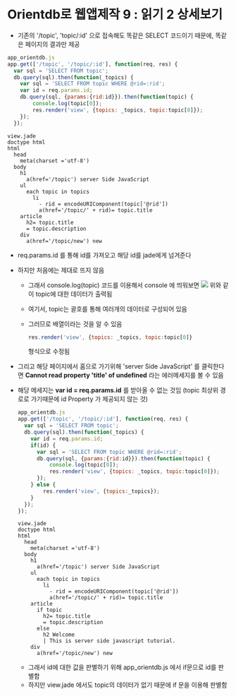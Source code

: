# Orientdb로 웹앱제작 9 : 읽기 2 상세보기

- 기존의 '/topic', 'topic/:id' 으로 접속해도 똑같은 SELECT 코드이기 때문에, 똑같은 페이지의 결과만 제공

```js
app_orientdb.js
app.get(['/topic', '/topic/:id'], function(req, res) {
  var sql = 'SELECT FROM topic';
  db.query(sql).then(function(_topics) {
    var sql = 'SELECT FROM topic WHERE @rid=:rid';
    var id = req.params.id;
    db.query(sql, {params:{rid:id}}).then(function(topic) {
        console.log(topic[0]);
        res.render('view', {topics: _topics, topic:topic[0]});
    });
  });
```

```jade
view.jade
doctype html
html
  head
    meta(charset ='utf-8')
  body
    h1
      a(href='/topic') server Side JavaScript
    ul
      each topic in topics
        li
          - rid = encodeURIComponent(topic['@rid'])
          a(href='/topic/' + rid)= topic.title
    article
      h2= topic.title
      = topic.description
    div
      a(href='/topic/new') new
```

- req.params.id 를 통해 id를 가져오고 해당 id를 jade에게 넘겨준다

- 하지만 처음에는 제대로 뜨지 않음

  - 그래서 console.log(topic) 코드를 이용해서 console 에 띄워보면
    ![](https://github.com/antaehyeon/WinterVacation_Project/blob/master/Image/%EC%8A%A4%ED%81%AC%EB%A6%B0%EC%83%B7%202018-01-05%20%EC%98%A4%ED%9B%84%209.37.05.png)
    위와 같이 topic에 대한 데이터가 출력됨

  - 여기서, topic는 괄호를 통해 여러개의 데이터로 구성되어 있음

  - 그러므로 배열이라는 것을 알 수 있음

    ```js
    res.render('view', {topics: _topics, topic:topic[0]}
    ```

    형식으로 수정됨

- 그리고 해당 페이지에서 홈으로 가기위해 'server Side JavaScript' 를 클릭한다면
  **Cannot read property 'title' of undefined** 라는 에러메세지를 볼 수 있음

- 해당 메세지는 **var id = req.params.id** 를 받아올 수 없는 것임
  (topic 최상위 경로로 가기때문에 id Property 가 제공되지 않는 것)

  ```js
  app_orientdb.js
  app.get(['/topic', '/topic/:id'], function(req, res) {
    var sql = 'SELECT FROM topic';
    db.query(sql).then(function(_topics) {
      var id = req.params.id;
      if(id) {
        var sql = 'SELECT FROM topic WHERE @rid=:rid';
        db.query(sql, {params:{rid:id}}).then(function(topic) {
            console.log(topic[0]);
            res.render('view', {topics: _topics, topic:topic[0]});
        });
      } else {
          res.render('view', {topics:_topics});
      }
    });
  });
  ```

  ```jade
  view.jade
  doctype html
  html
    head
      meta(charset ='utf-8')
    body
      h1
        a(href='/topic') server Side JavaScript
      ul
        each topic in topics
          li
            - rid = encodeURIComponent(topic['@rid'])
            a(href='/topic/' + rid)= topic.title
      article
        if topic
          h2= topic.title
          = topic.description
        else
          h2 Welcome
          | This is server side javascript tutorial.
      div
        a(href='/topic/new') new

  ```

  - 그래서 id에 대한 값을 판별하기 위해 app_orientdb.js 에서 if문으로 id를 판별함
  - 하지만 view.jade 에서도 topic의 데이터가 없기 때문에 if 문을 이용해 판별함
